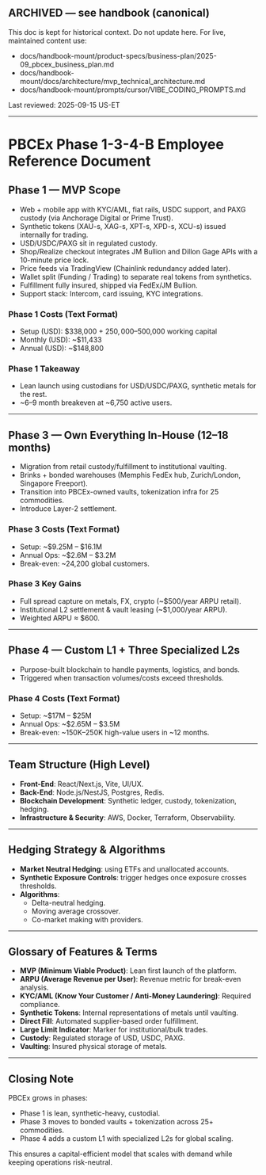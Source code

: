 ## ARCHIVED — see handbook (canonical)

This doc is kept for historical context. Do not update here. For live, maintained content use:

- docs/handbook-mount/product-specs/business-plan/2025-09_pbcex_business_plan.md
- docs/handbook-mount/docs/architecture/mvp_technical_architecture.md
- docs/handbook-mount/prompts/cursor/VIBE_CODING_PROMPTS.md

Last reviewed: 2025-09-15 US-ET

---

# PBCEx Phase 1-3-4-B Employee Reference Document

## Phase 1 — MVP Scope

- Web + mobile app with KYC/AML, fiat rails, USDC support, and PAXG custody (via Anchorage Digital or Prime Trust).
- Synthetic tokens (XAU-s, XAG-s, XPT-s, XPD-s, XCU-s) issued internally for trading.
- USD/USDC/PAXG sit in regulated custody.
- Shop/Realize checkout integrates JM Bullion and Dillon Gage APIs with a 10-minute price lock.
- Price feeds via TradingView (Chainlink redundancy added later).
- Wallet split (Funding / Trading) to separate real tokens from synthetics.
- Fulfillment fully insured, shipped via FedEx/JM Bullion.
- Support stack: Intercom, card issuing, KYC integrations.

### Phase 1 Costs (Text Format)

- Setup (USD): $338,000 + $250,000–$500,000 working capital
- Monthly (USD): ~$11,433
- Annual (USD): ~$148,800

### Phase 1 Takeaway

- Lean launch using custodians for USD/USDC/PAXG, synthetic metals for the rest.
- ~6–9 month breakeven at ~6,750 active users.

---

## Phase 3 — Own Everything In-House (12–18 months)

- Migration from retail custody/fulfillment to institutional vaulting.
- Brinks + bonded warehouses (Memphis FedEx hub, Zurich/London, Singapore Freeport).
- Transition into PBCEx-owned vaults, tokenization infra for 25 commodities.
- Introduce Layer-2 settlement.

### Phase 3 Costs (Text Format)

- Setup: ~$9.25M – $16.1M
- Annual Ops: ~$2.6M – $3.2M
- Break-even: ~24,200 global customers.

### Phase 3 Key Gains

- Full spread capture on metals, FX, crypto (~$500/year ARPU retail).
- Institutional L2 settlement & vault leasing (~$1,000/year ARPU).
- Weighted ARPU ≈ $600.

---

## Phase 4 — Custom L1 + Three Specialized L2s

- Purpose-built blockchain to handle payments, logistics, and bonds.
- Triggered when transaction volumes/costs exceed thresholds.

### Phase 4 Costs (Text Format)

- Setup: ~$17M – $25M
- Annual Ops: ~$2.65M – $3.5M
- Break-even: ~150K–250K high-value users in ~12 months.

---

## Team Structure (High Level)

- **Front-End**: React/Next.js, Vite, UI/UX.
- **Back-End**: Node.js/NestJS, Postgres, Redis.
- **Blockchain Development**: Synthetic ledger, custody, tokenization, hedging.
- **Infrastructure & Security**: AWS, Docker, Terraform, Observability.

---

## Hedging Strategy & Algorithms

- **Market Neutral Hedging**: using ETFs and unallocated accounts.
- **Synthetic Exposure Controls**: trigger hedges once exposure crosses thresholds.
- **Algorithms**:
  - Delta-neutral hedging.
  - Moving average crossover.
  - Co-market making with providers.

---

## Glossary of Features & Terms

- **MVP (Minimum Viable Product)**: Lean first launch of the platform.
- **ARPU (Average Revenue per User)**: Revenue metric for break-even analysis.
- **KYC/AML (Know Your Customer / Anti-Money Laundering)**: Required compliance.
- **Synthetic Tokens**: Internal representations of metals until vaulting.
- **Direct Fill**: Automated supplier-based order fulfillment.
- **Large Limit Indicator**: Marker for institutional/bulk trades.
- **Custody**: Regulated storage of USD, USDC, PAXG.
- **Vaulting**: Insured physical storage of metals.

---

## Closing Note

PBCEx grows in phases:

- Phase 1 is lean, synthetic-heavy, custodial.
- Phase 3 moves to bonded vaults + tokenization across 25+ commodities.
- Phase 4 adds a custom L1 with specialized L2s for global scaling.

This ensures a capital-efficient model that scales with demand while keeping operations risk-neutral.
